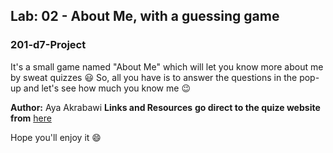 ## Lab: 02 - About Me, with a guessing game
 ### 201-d7-Project
It's a small game named "About Me" which will let you know more about me by sweat quizzes :smiley:
So, all you have is to answer the questions in the pop-up and let's see how much you know me :wink:

**Author:** Aya Akrabawi
**Links and Resources**
**go direct to the quize website from** [here]()

Hope you'll enjoy it :smile: